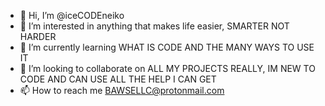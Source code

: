 - 👋 Hi, I’m @iceCODEneiko
- 👀 I’m interested in anything that makes life easier, SMARTER NOT HARDER
- 🌱 I’m currently learning WHAT IS CODE AND THE MANY WAYS TO USE IT
- 💞️ I’m looking to collaborate on ALL MY PROJECTS REALLY, IM NEW TO CODE AND CAN USE ALL THE HELP I CAN GET
- 📫 How to reach me BAWSELLC@protonmail.com

<!---
iceCODEneiko/iceCODEneiko is a ✨ special ✨ repository because its `README.md` (this file) appears on your GitHub profile.
You can click the Preview link to take a look at your changes.
--->
